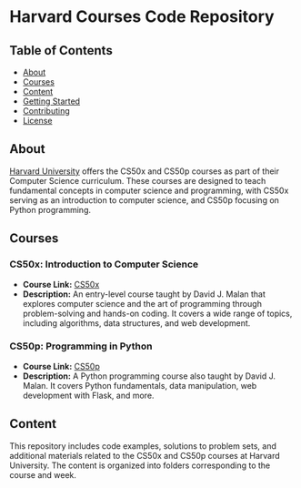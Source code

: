 # Harvard Courses Code Repository

## Table of Contents

- [About](#about)
- [Courses](#courses)
- [Content](#content)
- [Getting Started](#getting-started)
- [Contributing](#contributing)
- [License](#license)

## About

[Harvard University](https://www.harvard.edu/) offers the CS50x and CS50p courses as part of their Computer Science curriculum. These courses are designed to teach fundamental concepts in computer science and programming, with CS50x serving as an introduction to computer science, and CS50p focusing on Python programming.

## Courses

### CS50x: Introduction to Computer Science

- **Course Link:** [CS50x](https://cs50.harvard.edu/x/2020/)
- **Description:** An entry-level course taught by David J. Malan that explores computer science and the art of programming through problem-solving and hands-on coding. It covers a wide range of topics, including algorithms, data structures, and web development.

### CS50p: Programming in Python

- **Course Link:** [CS50p](https://cs50.harvard.edu/extension/python/2020/)
- **Description:** A Python programming course also taught by David J. Malan. It covers Python fundamentals, data manipulation, web development with Flask, and more.

## Content

This repository includes code examples, solutions to problem sets, and additional materials related to the CS50x and CS50p courses at Harvard University. The content is organized into folders corresponding to the course and week.

